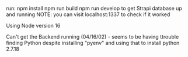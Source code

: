 run:
    npm install
    npm run build
    npm run develop
to get Strapi database up and running
NOTE: you can visit localhost:1337 to check if it worked

Using Node version 16

Can't get the Backend running (04/16/02) - seems to be having ttrouble finding Python despite installing "pyenv" and using that to install python 2.7.18